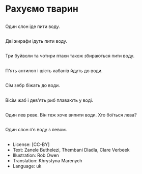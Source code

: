 # Рахуємо тварин

##
Один слон іде пити воду.

##
Дві жирафи ідуть пити воду.

##
Три буйволи та чотири птахи також збираються пити воду.

##
П'ять антилоп і шість кабанів йдуть до води.

##
Сім зебр біжать до води.

##
Вісім жаб і дев'ять риб плавають у воді.

##
Один лев реве. Він теж хоче випити води. Хто боїться лева?

##
Один слон п’є воду з левом.

##
* License: [CC-BY]
* Text: Zanele Buthelezi, Thembani Dladla, Clare Verbeek
* Illustration: Rob Owen
* Translation: Khrystyna Marenych
* Language: uk
